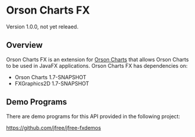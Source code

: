 Orson Charts FX
===============

Version 1.0.0, not yet releaed.

Overview
--------
Orson Charts FX is an extension for [Orson Charts](https://github.com/jfree/orson-charts "Orson Charts Project Page at GitHub") 
that allows Orson Charts to be used in JavaFX applications.  Orson Charts FX has 
dependencies on:

* Orson Charts 1.7-SNAPSHOT
* FXGraphics2D 1.7-SNAPSHOT

Demo Programs
-------------
There are demo programs for this API provided in the following project:

https://github.com/jfree/jfree-fxdemos